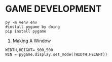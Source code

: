 # GAME DEVELOPMENT
 ```
 py -m venv env
 #install pygame by doing
 pip install pygame
 ```
 1. Making A Window 
 ```
 WIDTH,HEIGHT= 900,500
WIN = pygame.display.set_mode((WIDTH,HEIGHT))

 ```